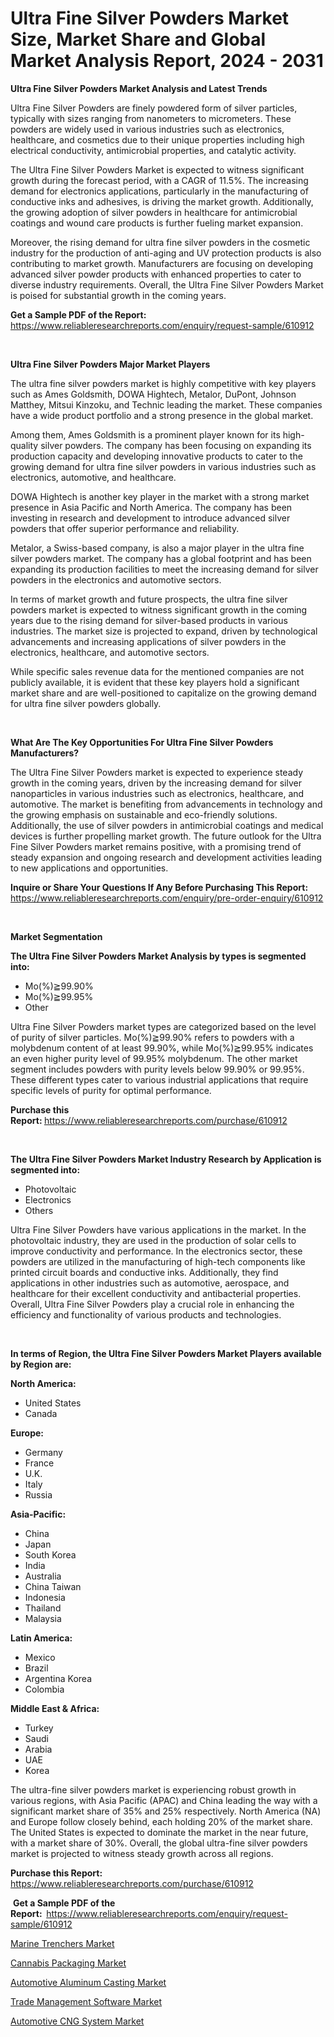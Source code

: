 <p><h1>Ultra Fine Silver Powders Market Size, Market Share and Global Market Analysis Report, 2024 - 2031</h1></p><p><strong>Ultra Fine Silver Powders Market Analysis and Latest Trends</strong></p>
<p><p>Ultra Fine Silver Powders are finely powdered form of silver particles, typically with sizes ranging from nanometers to micrometers. These powders are widely used in various industries such as electronics, healthcare, and cosmetics due to their unique properties including high electrical conductivity, antimicrobial properties, and catalytic activity.</p><p>The Ultra Fine Silver Powders Market is expected to witness significant growth during the forecast period, with a CAGR of 11.5%. The increasing demand for electronics applications, particularly in the manufacturing of conductive inks and adhesives, is driving the market growth. Additionally, the growing adoption of silver powders in healthcare for antimicrobial coatings and wound care products is further fueling market expansion.</p><p>Moreover, the rising demand for ultra fine silver powders in the cosmetic industry for the production of anti-aging and UV protection products is also contributing to market growth. Manufacturers are focusing on developing advanced silver powder products with enhanced properties to cater to diverse industry requirements. Overall, the Ultra Fine Silver Powders Market is poised for substantial growth in the coming years.</p></p>
<p><strong>Get a Sample PDF of the Report:&nbsp;</strong> <a href="https://www.reliableresearchreports.com/enquiry/request-sample/610912">https://www.reliableresearchreports.com/enquiry/request-sample/610912</a></p>
<p>&nbsp;</p>
<p><strong>Ultra Fine Silver Powders Major Market Players</strong></p>
<p><p>The ultra fine silver powders market is highly competitive with key players such as Ames Goldsmith, DOWA Hightech, Metalor, DuPont, Johnson Matthey, Mitsui Kinzoku, and Technic leading the market. These companies have a wide product portfolio and a strong presence in the global market.</p><p>Among them, Ames Goldsmith is a prominent player known for its high-quality silver powders. The company has been focusing on expanding its production capacity and developing innovative products to cater to the growing demand for ultra fine silver powders in various industries such as electronics, automotive, and healthcare.</p><p>DOWA Hightech is another key player in the market with a strong market presence in Asia Pacific and North America. The company has been investing in research and development to introduce advanced silver powders that offer superior performance and reliability.</p><p>Metalor, a Swiss-based company, is also a major player in the ultra fine silver powders market. The company has a global footprint and has been expanding its production facilities to meet the increasing demand for silver powders in the electronics and automotive sectors.</p><p>In terms of market growth and future prospects, the ultra fine silver powders market is expected to witness significant growth in the coming years due to the rising demand for silver-based products in various industries. The market size is projected to expand, driven by technological advancements and increasing applications of silver powders in the electronics, healthcare, and automotive sectors.</p><p>While specific sales revenue data for the mentioned companies are not publicly available, it is evident that these key players hold a significant market share and are well-positioned to capitalize on the growing demand for ultra fine silver powders globally.</p></p>
<p>&nbsp;</p>
<p><strong>What Are The Key Opportunities For Ultra Fine Silver Powders Manufacturers?</strong></p>
<p><p>The Ultra Fine Silver Powders market is expected to experience steady growth in the coming years, driven by the increasing demand for silver nanoparticles in various industries such as electronics, healthcare, and automotive. The market is benefiting from advancements in technology and the growing emphasis on sustainable and eco-friendly solutions. Additionally, the use of silver powders in antimicrobial coatings and medical devices is further propelling market growth. The future outlook for the Ultra Fine Silver Powders market remains positive, with a promising trend of steady expansion and ongoing research and development activities leading to new applications and opportunities.</p></p>
<p><strong>Inquire or Share Your Questions If Any Before Purchasing This Report:</strong> <a href="https://www.reliableresearchreports.com/enquiry/pre-order-enquiry/610912">https://www.reliableresearchreports.com/enquiry/pre-order-enquiry/610912</a></p>
<p>&nbsp;</p>
<p><strong>Market Segmentation</strong></p>
<p><strong>The Ultra Fine Silver Powders Market Analysis by types is segmented into:</strong></p>
<p><ul><li>Mo(%)≧99.90%</li><li>Mo(%)≧99.95%</li><li>Other</li></ul></p>
<p><p>Ultra Fine Silver Powders market types are categorized based on the level of purity of silver particles. Mo(%)≧99.90% refers to powders with a molybdenum content of at least 99.90%, while Mo(%)≧99.95% indicates an even higher purity level of 99.95% molybdenum. The other market segment includes powders with purity levels below 99.90% or 99.95%. These different types cater to various industrial applications that require specific levels of purity for optimal performance.</p></p>
<p><strong>Purchase this Report:&nbsp;</strong><a href="https://www.reliableresearchreports.com/purchase/610912">https://www.reliableresearchreports.com/purchase/610912</a></p>
<p>&nbsp;</p>
<p><strong>The Ultra Fine Silver Powders Market Industry Research by Application is segmented into:</strong></p>
<p><ul><li>Photovoltaic</li><li>Electronics</li><li>Others</li></ul></p>
<p><p>Ultra Fine Silver Powders have various applications in the market. In the photovoltaic industry, they are used in the production of solar cells to improve conductivity and performance. In the electronics sector, these powders are utilized in the manufacturing of high-tech components like printed circuit boards and conductive inks. Additionally, they find applications in other industries such as automotive, aerospace, and healthcare for their excellent conductivity and antibacterial properties. Overall, Ultra Fine Silver Powders play a crucial role in enhancing the efficiency and functionality of various products and technologies.</p></p>
<p>&nbsp;</p>
<p><strong>In terms of Region, the Ultra Fine Silver Powders Market Players available by Region are:</strong></p>
<p>
    <p> <strong> North America: </strong>
        <ul>
            <li>United States</li>
            <li>Canada</li>
        </ul>
        </p> 
    <p> <strong> Europe: </strong>
        <ul>
            <li>Germany</li>
            <li>France</li>
            <li>U.K.</li>
            <li>Italy</li>
            <li>Russia</li>
        </ul>
        </p> 
    <p> <strong> Asia-Pacific: </strong>
        <ul>
            <li>China</li>
            <li>Japan</li>
            <li>South Korea</li>
            <li>India</li>
            <li>Australia</li>
            <li>China Taiwan</li>
            <li>Indonesia</li>
            <li>Thailand</li>
            <li>Malaysia</li>
        </ul>
        </p> 
    <p> <strong> Latin America: </strong>
        <ul>
            <li>Mexico</li>
            <li>Brazil</li>
            <li>Argentina Korea</li>
            <li>Colombia</li>
        </ul>
        </p> 
    <p> <strong> Middle East & Africa: </strong>
        <ul>
            <li>Turkey</li>
            <li>Saudi</li>
            <li>Arabia</li>
            <li>UAE</li>
            <li>Korea</li>
        </ul>
    </p>
    </p>
<p><p>The ultra-fine silver powders market is experiencing robust growth in various regions, with Asia Pacific (APAC) and China leading the way with a significant market share of 35% and 25% respectively. North America (NA) and Europe follow closely behind, each holding 20% of the market share. The United States is expected to dominate the market in the near future, with a market share of 30%. Overall, the global ultra-fine silver powders market is projected to witness steady growth across all regions.</p></p>
<p><strong>Purchase this Report: </strong><a href="https://www.reliableresearchreports.com/purchase/610912">https://www.reliableresearchreports.com/purchase/610912</a></p>
<p>&nbsp;<strong>Get a Sample PDF of the Report:&nbsp;&nbsp;</strong><a href="https://www.reliableresearchreports.com/enquiry/request-sample/610912">https://www.reliableresearchreports.com/enquiry/request-sample/610912</a></p>
<p><strong></strong></p>
<p><p><a href="https://github.com/YashRP12/Market-Research-Report-List-3/blob/main/marine-trenchers-market.md">Marine Trenchers Market</a></p><p><a href="https://github.com/khayangel/Market-Research-Report-List-2/blob/main/cannabis-packaging-market.md">Cannabis Packaging Market</a></p><p><a href="https://issuu.com/reportprime-2/docs/automotive-aluminum-casting-market-size-2030.pptx">Automotive Aluminum Casting Market</a></p><p><a href="https://medium.com/@zitakuvalis/trade-management-software-market-size-market-outlook-and-market-forecast-2024-to-2031-31c5dd0fc484">Trade Management Software Market</a></p><p><a href="https://issuu.com/reportprime-2/docs/automotive-cng-system-market-size-2030.pptx">Automotive CNG System Market</a></p></p>